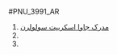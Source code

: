 #PNU_3991_AR
<ol>
<li><a href=https://github.com/mahsashayesteh/mahsashayesteh.github.io/blob/master/JavaScript_certificate.jpg >مدرک جاوا اسکریپت سولولرن</a></li>
<li><a></a></li>
<li><a></a></li>
